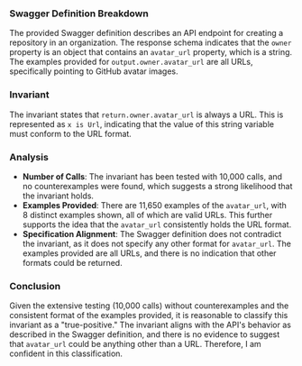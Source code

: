 ### Swagger Definition Breakdown
The provided Swagger definition describes an API endpoint for creating a repository in an organization. The response schema indicates that the `owner` property is an object that contains an `avatar_url` property, which is a string. The examples provided for `output.owner.avatar_url` are all URLs, specifically pointing to GitHub avatar images.

### Invariant
The invariant states that `return.owner.avatar_url` is always a URL. This is represented as `x is Url`, indicating that the value of this string variable must conform to the URL format.

### Analysis
- **Number of Calls**: The invariant has been tested with 10,000 calls, and no counterexamples were found, which suggests a strong likelihood that the invariant holds.
- **Examples Provided**: There are 11,650 examples of the `avatar_url`, with 8 distinct examples shown, all of which are valid URLs. This further supports the idea that the `avatar_url` consistently holds the URL format.
- **Specification Alignment**: The Swagger definition does not contradict the invariant, as it does not specify any other format for `avatar_url`. The examples provided are all URLs, and there is no indication that other formats could be returned.

### Conclusion
Given the extensive testing (10,000 calls) without counterexamples and the consistent format of the examples provided, it is reasonable to classify this invariant as a "true-positive." The invariant aligns with the API's behavior as described in the Swagger definition, and there is no evidence to suggest that `avatar_url` could be anything other than a URL. Therefore, I am confident in this classification.
